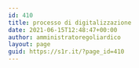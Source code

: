 ```yaml
---
id: 410
title: processo di digitalizzazione
date: 2021-06-15T12:48:47+00:00
author: amministratoregoliardico
layout: page
guid: https://s1r.it/?page_id=410
---
```

